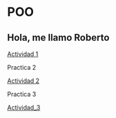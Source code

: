 # POO
## Hola, me llamo Roberto

[Actividad 1](./Setup/README.md)

Practica 2

[Actividad 2](https://github.com/elrowber21/Act2P/blob/master/Program.cs)

Practica 3

[Actividad_3](./Lista/Program.cs/)
